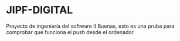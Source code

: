# JIPF-DIGITAL
Proyecto de ingeniería del software II
Buenas, esto es una pruba para comprobar que funciona el push desde el ordenador